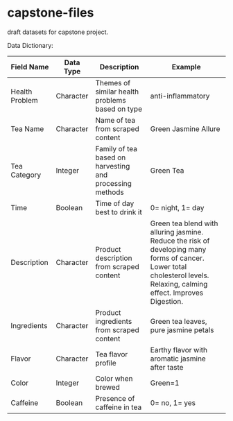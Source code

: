 # capstone-files
draft datasets for capstone project.

Data Dictionary:

| Field Name | Data Type | Description | Example |
| ---------- | ---------- | ---------- | ---------- |
| Health Problem | Character | Themes of similar health problems based on type | anti-inflammatory |
| Tea Name | Character | Name of tea from scraped content | Green Jasmine Allure |
| Tea Category | Integer | Family of tea based on harvesting and processing methods | Green Tea |
| Time | Boolean | Time of day best to drink it | 0= night, 1= day |
| Description | Character | Product description from scraped content | Green tea blend with alluring jasmine. Reduce the risk of developing many forms of cancer. Lower total cholesterol levels. Relaxing, calming effect. Improves Digestion. |
| Ingredients | Character | Product ingredients from scraped content | Green tea leaves, pure jasmine petals |
| Flavor | Character | Tea flavor profile | Earthy flavor with aromatic jasmine after taste |
| Color | Integer | Color when brewed | Green=1 |
| Caffeine | Boolean | Presence of caffeine in tea | 0= no, 1= yes |

